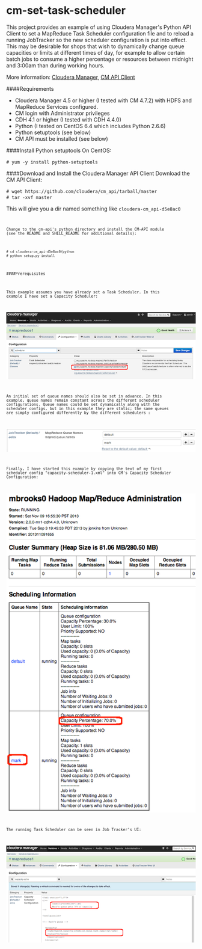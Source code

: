 
cm-set-task-scheduler
=======================

This project provides an example of using Cloudera Manager's Python API Client to set a MapReduce Task Scheduler configuration file and to reload a running JobTracker so the new scheduler configuration is put into effect.  This may be desirable for shops that wish to dynamically change queue capacities or limits at different times of day, for example to allow certain batch jobs to consume a higher percentage or resources between midnight and 3:00am than during working hours.

More information: [Cloudera Manager](http://www.cloudera.com/content/cloudera/en/products/cloudera-manager.html), [CM API Client](http://cloudera.github.io/cm_api/)




####Requirements
- Cloudera Manager 4.5 or higher (I tested with CM 4.7.2) with HDFS and MapReduce Services configured. 
- CM login with Administrator privileges
- CDH 4.1 or higher (I tested with CDH 4.4.0)
- Python (I tested on CentOS 6.4 which includes Python 2.6.6)
- Python setuptools (see below)
- CM API must be installed (see below)


####Install Python setuptools
On CentOS:

    # yum -y install python-setuptools


####Download and Install the Cloudera Manager API Client
Download the CM API Client:

    # wget https://github.com/cloudera/cm_api/tarball/master
    # tar -xvf master

This will give you a dir named something like <code>cloudera-cm_api-d5e8ac0<code>

Change to the cm-api's python directory and install the CM-API module (see the README and SHELL_README for additional details):

    # cd cloudera-cm_api-d5e8ac0/python
    # python setup.py install

####Prerequisites

This example assumes you have already set a Task Scheduler.  In this example I have set a Capacity Scheduler:

![](images/image-1.jpg)

An initial set of queue names should also be set in advance.  In this example, queue names remain constant across the different scheduler configurations.  Queue names could be set dynamically along with the scheduler configs, but in this example they are static; the same queues are simply configured differently by the different schedulers :

![](images/image-2.jpg)

Finally, I have started this example by copying the text of my first scheduler config "capacity-scheduler-1.xml" into CM's Capacity Scheduler Configuration:

![](images/image-3.jpg)

The running Task Scheduler can be seen in Job Tracker's UI:

![](images/image-4.jpg)
